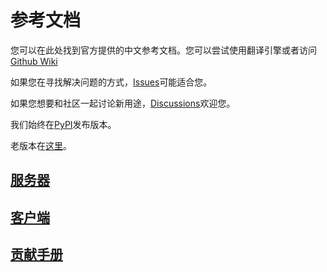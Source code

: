 # 参考文档

您可以在此处找到官方提供的中文参考文档。您可以尝试使用翻译引擎或者访问[Github Wiki](https://github.com/ECSDevs/SyncFile/wiki)

如果您在寻找解决问题的方式，[Issues](https://github.com/ECSDevs/SyncFile/issues)可能适合您。

如果您想要和社区一起讨论新用途，[Discussions](https://github.com/ECSDevs/SyncFile/discussions)欢迎您。

我们始终在[PyPI](https://pypi.org/project/syncfile/)发布版本。

老版本在[这里](https://pypi.org/project/Syncfile/)。

## [服务器](./server_config.md)

## [客户端](./client_config.md)

## [贡献手册]()